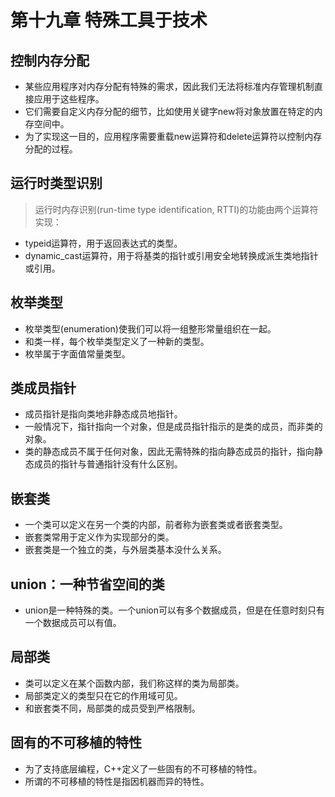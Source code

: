# 第十九章 特殊工具于技术

## 控制内存分配
- 某些应用程序对内存分配有特殊的需求，因此我们无法将标准内存管理机制直接应用于这些程序。
- 它们需要自定义内存分配的细节，比如使用关键字new将对象放置在特定的内存空间中。
- 为了实现这一目的，应用程序需要重载new运算符和delete运算符以控制内存分配的过程。

## 运行时类型识别
> 运行时内存识别(run-time type identification, RTTI)的功能由两个运算符实现：
- typeid运算符，用于返回表达式的类型。
- dynamic_cast运算符，用于将基类的指针或引用安全地转换成派生类地指针或引用。

## 枚举类型
- 枚举类型(enumeration)使我们可以将一组整形常量组织在一起。
- 和类一样，每个枚举类型定义了一种新的类型。
- 枚举属于字面值常量类型。

## 类成员指针
- 成员指针是指向类地非静态成员地指针。
- 一般情况下，指针指向一个对象，但是成员指针指示的是类的成员，而非类的对象。
- 类的静态成员不属于任何对象，因此无需特殊的指向静态成员的指针，指向静态成员的指针与普通指针没有什么区别。

## 嵌套类
- 一个类可以定义在另一个类的内部，前者称为嵌套类或者嵌套类型。
- 嵌套类常用于定义作为实现部分的类。
- 嵌套类是一个独立的类，与外层类基本没什么关系。

## union：一种节省空间的类
- union是一种特殊的类。一个union可以有多个数据成员，但是在任意时刻只有一个数据成员可以有值。

## 局部类
- 类可以定义在某个函数内部，我们称这样的类为局部类。
- 局部类定义的类型只在它的作用域可见。
- 和嵌套类不同，局部类的成员受到严格限制。

## 固有的不可移植的特性
- 为了支持底层编程，C++定义了一些固有的不可移植的特性。
- 所谓的不可移植的特性是指因机器而异的特性。